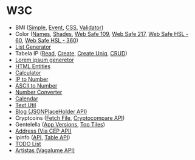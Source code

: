 # W3C

* BMI ([Simple](bmi-simple/), [Event](bmi-event/), [CSS](bmi-css/), [Validator](bmi-validator/))
* Color ([Names](color-names/), [Shades](color-shades/), [Web Safe 109](color-web-safe-109/), [Web Safe 217](color-web-safe-217/), [Web Safe HSL - 60](color-web-safe-hsl-60/), [Web Safe HSL - 360](color-web-safe-hsl-360/))
* [List Generator](list-generator/)
* Tabela IP ([Read](iptable-read/), [Create](iptable-create/), [Create Uniq](iptable-create-uniq/), [CRUD](iptable-crud/))
* [Lorem ipsum generetor](lorem-ipsum-generator/)
* [HTML Entities](html-entities/)
* [Calculator](calculator/)
* [IP to Number](ip2number/)
* [ASCII to Number](string2number/)
* [Number Converter](number-converter/)
* [Calendar](calendar/)
* [Text Util](text-util/)
* [Blog (JSONPlaceHolder API)](blog/)
* Cryptcoins ([Fetch File](cryptcoins-fetch/), [Cryptocompare API](cryptcoins-api/))
* Gentelella ([App Versions](gentelella-app-versions/), [Top Tiles](gentelella-top-tiles))
* [Address (Via CEP API)](address-cep-api/)
* Ipinfo ([API](ipinfo-api/), [Table API](ipinfo-table-api/))
* [TODO List](todo/)
* [Artistas (Vagalume API)](artist-vagalume/)

<!-- 
* [Blog - Pagination (JSONPlaceHolder API)](blog/)
* [Text Editor](text-editor/)
* [Weather API](weather/) 
* [Calculator IP](calculator-ip/) 
* [Cron Generator](cron-generator/) 
-->
